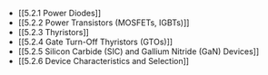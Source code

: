 

- [[5.2.1 Power Diodes]]
- [[5.2.2 Power Transistors (MOSFETs, IGBTs)]]
- [[5.2.3 Thyristors]]
- [[5.2.4 Gate Turn-Off Thyristors (GTOs)]]
- [[5.2.5 Silicon Carbide (SIC) and Gallium Nitride (GaN) Devices]]
- [[5.2.6 Device Characteristics and Selection]]